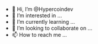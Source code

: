 - 👋 Hi, I’m @Hypercoindev
- 👀 I’m interested in ...
- 🌱 I’m currently learning ...
- 💞️ I’m looking to collaborate on ...
- 📫 How to reach me ...

<!---
Hypercoindev/Hypercoindev is a ✨ special ✨ repository because its `README.md` (this file) appears on your GitHub profile.
You can click the Preview link to take a look at your changes.
--->
